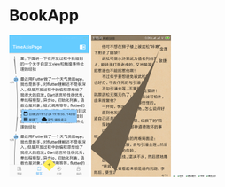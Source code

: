 # BookApp



<img src="README/Screenshot_2020-04-10-23-33-53-317_com.example.i_.png" style="zoom:25%;" />

<img src="README/Screenshot_2020-05-14-17-41-33-871_com.example.i_.png" alt="Screenshot_2020-05-14-17-41-33-871_com.example.i_" style="zoom:25%;" />





<img src="README/笔记.gif" style="zoom: 25%;" />

<img src="README/登录.gif" alt="登录" style="zoom:25%;" />

<img src="README/模拟翻页.gif" alt="模拟翻页" style="zoom:25%;" />

<img src="README/书架.gif" alt="书架" style="zoom:25%;" />

<img src="README/图表展示.gif" alt="图表展示" style="zoom:25%;" />





